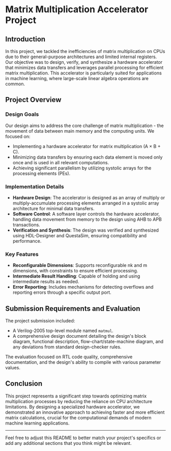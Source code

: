 # Matrix Multiplication Accelerator Project

## Introduction

In this project, we tackled the inefficiencies of matrix multiplication on CPUs due to their general-purpose architectures and limited internal registers. Our objective was to design, verify, and synthesize a hardware accelerator that minimizes data transfers and leverages parallel processing for efficient matrix multiplication. This accelerator is particularly suited for applications in machine learning, where large-scale linear algebra operations are common.

## Project Overview

### Design Goals

Our design aims to address the core challenge of matrix multiplication - the movement of data between main memory and the computing units. We focused on:

- Implementing a hardware accelerator for matrix multiplication (A × B + C).
- Minimizing data transfers by ensuring each data element is moved only once and is used in all relevant computations.
- Achieving significant parallelism by utilizing systolic arrays for the processing elements (PEs).

### Implementation Details

- **Hardware Design**: The accelerator is designed as an array of multiply or multiply-accumulate processing elements arranged in a systolic array architecture for minimal data transfers.
- **Software Control**: A software layer controls the hardware accelerator, handling data movement from memory to the design using AHB to APB transactions.
- **Verification and Synthesis**: The design was verified and synthesized using HDL-Designer and QuestaSim, ensuring compatibility and performance.

### Key Features

- **Reconfigurable Dimensions**: Supports reconfigurable nk and m dimensions, with constraints to ensure efficient processing.
- **Intermediate Result Handling**: Capable of holding and using intermediate results as needed.
- **Error Reporting**: Includes mechanisms for detecting overflows and reporting errors through a specific output port.

## Submission Requirements and Evaluation

The project submission included:

- A Verilog-2005 top-level module named `matmul`.
- A comprehensive design document detailing the design's block diagram, functional description, flow-chart/state-machine diagram, and any deviations from standard design-checker rules.

The evaluation focused on RTL code quality, comprehensive documentation, and the design's ability to compile with various parameter values.

## Conclusion

This project represents a significant step towards optimizing matrix multiplication processes by reducing the reliance on CPU architecture limitations. By designing a specialized hardware accelerator, we demonstrated an innovative approach to achieving faster and more efficient matrix calculations, crucial for the computational demands of modern machine learning applications.

--- 

Feel free to adjust this README to better match your project's specifics or add any additional sections that you think might be relevant.

